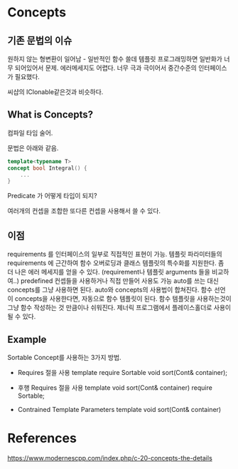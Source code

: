 # Concepts

## 기존 문법의 이슈

원하지 않는 형변환이 일어남 - 일반적인 함수 쓸데
템플릿 프로그래밍하면 일반화가 너무 되어있어서 문제. 에러메세지도 어렵다.
너무 극과 극이어서 중간수준의 인터페이스가 필요했다.

씨샵의 IClonable같은것과 비슷하다.

## What is Concepts?

컴파일 타임 술어.

문법은 아래와 같음.
```c++
template<typename T>
concept bool Integral() {
    ...
}
```
Predicate 가 어떻게 타입이 되지?

여러개의 컨셉을 조합한 또다른 컨셉을 사용해서 쓸 수 있다.

## 이점
requirements 를 인터페이스의 일부로 직접적인 표현이 가능.
템플릿 파라미터들의 requirements 에 근간하여 함수 오버로딩과 클래스 템플릿의 특수화를 지원한다.
좀 더 나은 에러 메세지를 얻을 수 있다. (requirement나 템플릿 arguments 들을 비교하여..)
predefined 컨셉들을 사용하거나 직접 만들어 사용도 가능
auto를 쓰는 대신 concepts를 그냥 사용하면 된다. auto와 concepts의 사용법이 합쳐진다. 
함수 선언이 concepts을 사용한다면, 자동으로 함수 템플릿이 된다. 함수 템플릿을 사용하는것이 그냥 함수 작성하는 것 만큼이나 쉬워진다.
제너릭 프로그램에서 플레이스홀더로 사용이 될 수 있다.

## Example

Sortable Concept를 사용하는 3가지 방법.

* Requires 절을 사용
template<typename Cont> require Sortable<Cont>
void sort(Cont& container);

* 후행 Requires 절을 사용
template<typename Cont> void sort(Cont& container)
require Sortable<Cont>;

* Contrained Template Parameters
template<Sortable Cont>
void sort(Cont& container)



# References

https://www.modernescpp.com/index.php/c-20-concepts-the-details